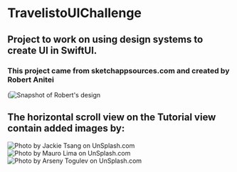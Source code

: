 # TravelistoUIChallenge
## Project to work on using design systems to create UI in SwiftUI.
### This project came from sketchappsources.com and created by Robert Anitei
(![Snapshot of Robert's design](https://github.com/RachelRadford21/TravelistoUIChallenge/assets/54749071/8c97b5f3-8c85-43d4-a47b-443725619fac)

## The horizontal scroll view on the Tutorial view contain added images by:
![Photo by Jackie Tsang on UnSplash.com](![jackie-tsang-beach-unsplash](https://github.com/RachelRadford21/TravelistoUIChallenge/assets/54749071/bbe9b191-b42e-4196-9bac-29428588c9c1)
)
![Photo by Mauro Lima on UnSplash.com](![mauro-lima-blueBuilding-unsplash](https://github.com/RachelRadford21/TravelistoUIChallenge/assets/54749071/bf7fee7c-d892-4aab-ab7f-f3657864a536)
)
![Photo by Arseny Togulev on UnSplash.com](![arseny-togulev-city-unsplash](https://github.com/RachelRadford21/TravelistoUIChallenge/assets/54749071/a993e218-8e21-4461-a146-7110266f1cb5)
)
